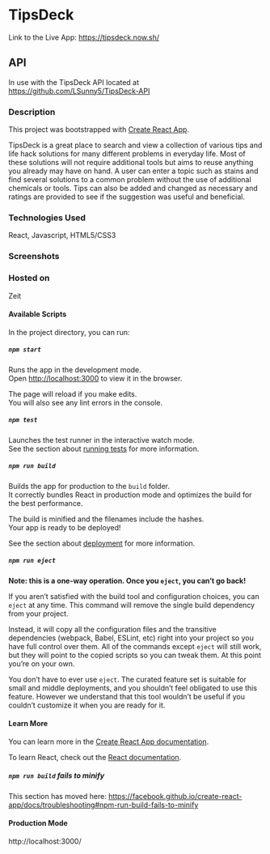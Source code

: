 # TipsDeck
Link to the Live App:  https://tipsdeck.now.sh/

## API
In use with the TipsDeck API located at https://github.com/LSunny5/TipsDeck-API 

### Description
This project was bootstrapped with [Create React App](https://github.com/facebook/create-react-app).

TipsDeck is a great place to search and view a collection of various tips and life hack solutions for many different problems in everyday life.  Most of these solutions will not require additional tools but aims to reuse anything you already may have on hand.  A user can enter a topic such as stains and find several solutions to a common problem without the use of additional chemicals or tools.  Tips can also be added and changed as necessary and ratings are provided to see if the suggestion was useful and beneficial.  

### Technologies Used
React, Javascript, HTML5/CSS3

### Screenshots


<!-- 
![Allnotes](screenshots/NotefulSS1.png)
![Allnotesmobile](screenshots/NotefulSS2.png)
![Notedetails](screenshots/NotefulSS3.png)
![AddNote](screenshots/NotefulSS4.png)
![AddFolder](screenshots/NotefulSS5.png)
 -->




### Hosted on 
Zeit

#### Available Scripts

In the project directory, you can run:

##### `npm start`

Runs the app in the development mode.<br />
Open [http://localhost:3000](http://localhost:3000) to view it in the browser.

The page will reload if you make edits.<br />
You will also see any lint errors in the console.

##### `npm test`

Launches the test runner in the interactive watch mode.<br />
See the section about [running tests](https://facebook.github.io/create-react-app/docs/running-tests) for more information.

##### `npm run build`

Builds the app for production to the `build` folder.<br />
It correctly bundles React in production mode and optimizes the build for the best performance.

The build is minified and the filenames include the hashes.<br />
Your app is ready to be deployed!

See the section about [deployment](https://facebook.github.io/create-react-app/docs/deployment) for more information.

##### `npm run eject`

**Note: this is a one-way operation. Once you `eject`, you can’t go back!**

If you aren’t satisfied with the build tool and configuration choices, you can `eject` at any time. This command will remove the single build dependency from your project.

Instead, it will copy all the configuration files and the transitive dependencies (webpack, Babel, ESLint, etc) right into your project so you have full control over them. All of the commands except `eject` will still work, but they will point to the copied scripts so you can tweak them. At this point you’re on your own.

You don’t have to ever use `eject`. The curated feature set is suitable for small and middle deployments, and you shouldn’t feel obligated to use this feature. However we understand that this tool wouldn’t be useful if you couldn’t customize it when you are ready for it.

#### Learn More

You can learn more in the [Create React App documentation](https://facebook.github.io/create-react-app/docs/getting-started).

To learn React, check out the [React documentation](https://reactjs.org/).

##### `npm run build` fails to minify

This section has moved here: https://facebook.github.io/create-react-app/docs/troubleshooting#npm-run-build-fails-to-minify

#### Production Mode
http://localhost:3000/ 